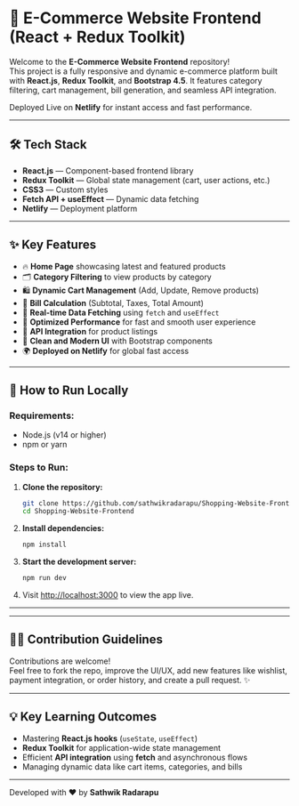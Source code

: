 # 🛒 E-Commerce Website Frontend (React + Redux Toolkit)

Welcome to the **E-Commerce Website Frontend** repository!  
This project is a fully responsive and dynamic e-commerce platform built with **React.js**, **Redux Toolkit**, and **Bootstrap 4.5**. It features category filtering, cart management, bill generation, and seamless API integration.

Deployed Live on **Netlify** for instant access and fast performance.

---

## 🛠️ Tech Stack

- **React.js** — Component-based frontend library
- **Redux Toolkit** — Global state management (cart, user actions, etc.)
- **CSS3** — Custom styles
- **Fetch API + useEffect** — Dynamic data fetching
- **Netlify** — Deployment platform

---



## ✨ Key Features

- 🔥 **Home Page** showcasing latest and featured products
- 🗂 **Category Filtering** to view products by category
- 🛍 **Dynamic Cart Management** (Add, Update, Remove products)
- 🧮 **Bill Calculation** (Subtotal, Taxes, Total Amount)
- 🔄 **Real-time Data Fetching** using `fetch` and `useEffect`
- 🚀 **Optimized Performance** for fast and smooth user experience
- 🔗 **API Integration** for product listings
- 🧹 **Clean and Modern UI** with Bootstrap components
- 🌍 **Deployed on Netlify** for global fast access

---

## 🚀 How to Run Locally

### Requirements:
- Node.js (v14 or higher)
- npm or yarn

### Steps to Run:

1. **Clone the repository:**

    ```bash
    git clone https://github.com/sathwikradarapu/Shopping-Website-Frontend.git
    cd Shopping-Website-Frontend
    ```

2. **Install dependencies:**

    ```bash
    npm install
    ```
    

3. **Start the development server:**

    ```bash
    npm run dev
    ```
    

4. Visit [http://localhost:3000](http://localhost:3000) to view the app live.

---


---

## 🧑‍💻 Contribution Guidelines

Contributions are welcome!  
Feel free to fork the repo, improve the UI/UX, add new features like wishlist, payment integration, or order history, and create a pull request. ✨

---



## 💡 Key Learning Outcomes

- Mastering **React.js hooks** (`useState`, `useEffect`)
- **Redux Toolkit** for application-wide state management
- Efficient **API integration** using **fetch** and asynchronous flows
- Managing dynamic data like cart items, categories, and bills

---

Developed with ❤️ by **Sathwik Radarapu**




